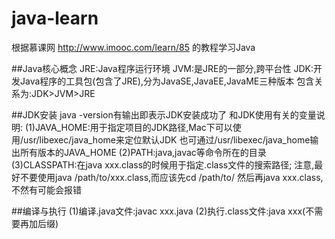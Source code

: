 # java-learn
根据慕课网 http://www.imooc.com/learn/85 的教程学习Java

##Java核心概念
JRE:Java程序运行环境
JVM:是JRE的一部分,跨平台性
JDK:开发Java程序的工具包(包含了JRE),分为JavaSE,JavaEE,JavaME三种版本
包含关系为:JDK>JVM>JRE

##JDK安装
java -version有输出即表示JDK安装成功了
和JDK使用有关的变量说明:
(1)JAVA_HOME:用于指定项目的JDK路径,Mac下可以使用/usr/libexec/java_home来定位默认JDK
        也可通过/usr/libexec/java_home输出所有版本的JAVA_HOME
(2)PATH:java,javac等命令所在的目录
(3)CLASSPATH:在java xxx.class的时候用于指定.class文件的搜索路径;
        注意,最好不要使用java /path/to/xxx.class,而应该先cd /path/to/
        然后再java xxx.class,不然有可能会报错

##编译与执行
(1)编译.java文件:javac xxx.java
(2)执行.class文件:java xxx(不需要再加后缀)





